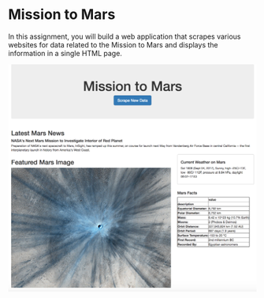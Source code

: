# Mission to Mars


In this assignment, you will build a web application that scrapes various websites for data related to the Mission to Mars and displays the information in a single HTML page. 



![templates/mission_to_mars.png](mission_to_mars.png)

